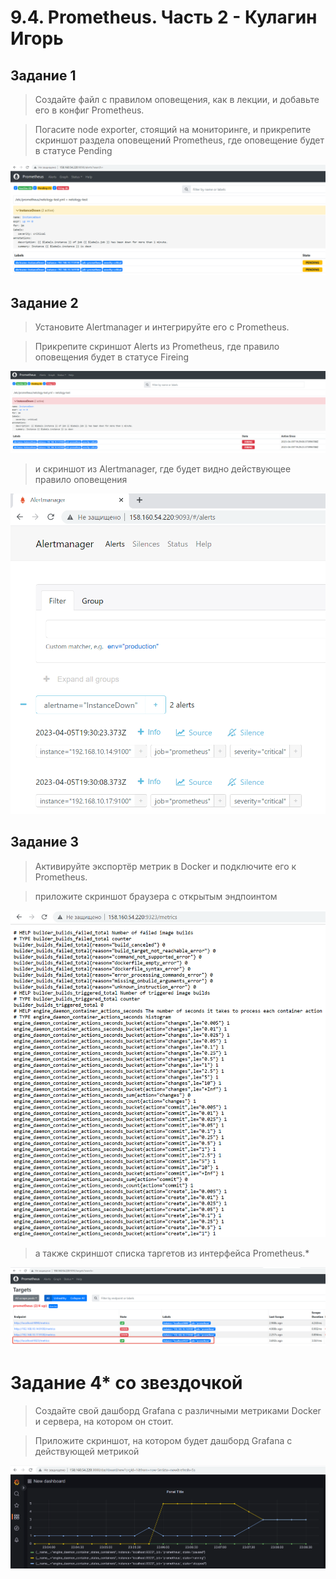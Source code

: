 # 9.4. Prometheus. Часть 2 - Кулагин Игорь
## Задание 1
>Создайте файл с правилом оповещения, как в лекции, и добавьте его в конфиг Prometheus.

>Погасите node exporter, стоящий на мониторинге, и прикрепите скриншот раздела оповещений Prometheus, где оповещение будет в статусе Pending

![9.5 Task #1](screenshots/9.5-1.png)

## Задание 2
>Установите Alertmanager и интегрируйте его с Prometheus.

>Прикрепите скриншот Alerts из Prometheus, где правило оповещения будет в статусе Fireing

![9.5 Task #2-1](screenshots/9.5-2.1.png)

>и скриншот из Alertmanager, где будет видно действующее правило оповещения

![9.5 Task #2-2](screenshots/9.5-2.2.png)

## Задание 3
>Активируйте экспортёр метрик в Docker и подключите его к Prometheus.

>приложите скриншот браузера с открытым эндпоинтом

![9.5 Task #3-1](screenshots/9.5-3.1.png)

>а также скриншот списка таргетов из интерфейса Prometheus.*

![9.5 Task #3-2](screenshots/9.5-3.2.png)

# Задание 4* со звездочкой
> Создайте свой дашборд Grafana с различными метриками Docker и сервера, на котором он стоит.

> Приложите скриншот, на котором будет дашборд Grafana с действующей метрикой

![9.5 Task #4](screenshots/9.5-4.png)